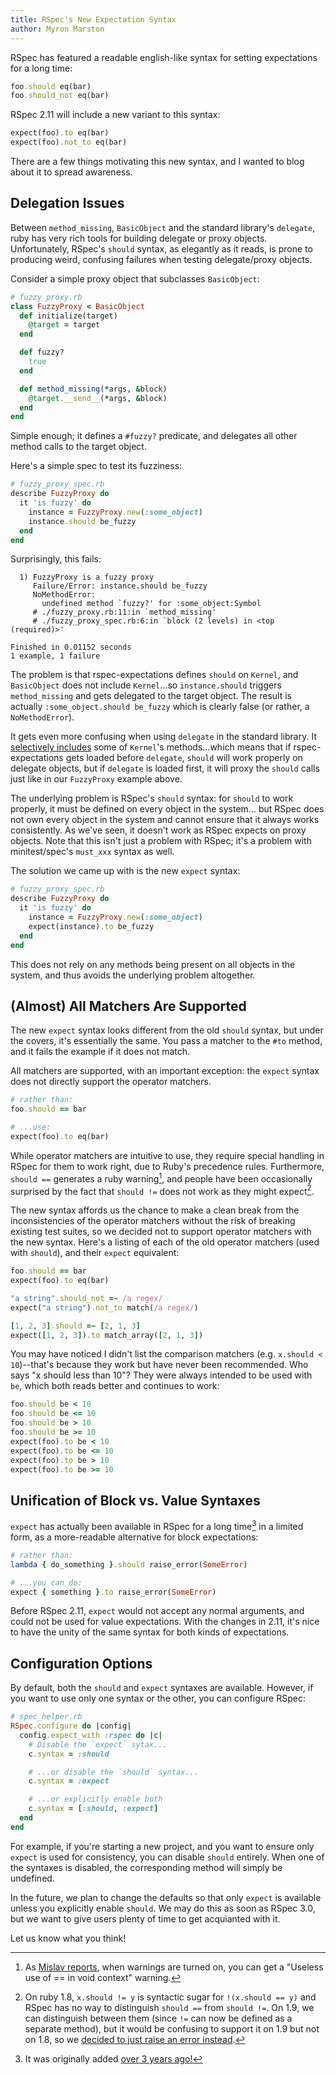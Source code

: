 ```yaml
---
title: RSpec's New Expectation Syntax
author: Myron Marston
---
```


RSpec has featured a readable english-like syntax for setting
expectations for a long time:

~~~ ruby
foo.should eq(bar)
foo.should_not eq(bar)
~~~

RSpec 2.11 will include a new variant to this syntax:

~~~ ruby
expect(foo).to eq(bar)
expect(foo).not_to eq(bar)
~~~

There are a few things motivating this new syntax, and I wanted
to blog about it to spread awareness.

## Delegation Issues

Between `method_missing`, `BasicObject` and the standard library's
`delegate`, ruby has very rich tools for building delegate or proxy
objects. Unfortunately, RSpec's `should` syntax, as elegantly as it
reads, is prone to producing weird, confusing failures when testing
delegate/proxy objects.

Consider a simple proxy object that subclasses `BasicObject`:

~~~ ruby
# fuzzy_proxy.rb
class FuzzyProxy < BasicObject
  def initialize(target)
    @target = target
  end

  def fuzzy?
    true
  end

  def method_missing(*args, &block)
    @target.__send__(*args, &block)
  end
end
~~~

Simple enough; it defines a `#fuzzy?` predicate, and delegates all
other method calls to the target object.

Here's a simple spec to test its fuzziness:

~~~ ruby
# fuzzy_proxy_spec.rb
describe FuzzyProxy do
  it 'is fuzzy' do
    instance = FuzzyProxy.new(:some_object)
    instance.should be_fuzzy
  end
end
~~~

Surprisingly, this fails:

~~~
  1) FuzzyProxy is a fuzzy proxy
     Failure/Error: instance.should be_fuzzy
     NoMethodError:
       undefined method `fuzzy?' for :some_object:Symbol
     # ./fuzzy_proxy.rb:11:in `method_missing'
     # ./fuzzy_proxy_spec.rb:6:in `block (2 levels) in <top (required)>'

Finished in 0.01152 seconds
1 example, 1 failure
~~~

The problem is that rspec-expectations defines `should` on `Kernel`,
and `BasicObject` does not include `Kernel`...so `instance.should`
triggers `method_missing` and gets delegated to the target object.
The result is actually `:some_object.should be_fuzzy` which is
clearly false (or rather, a `NoMethodError`).

It gets even more confusing when using `delegate` in the standard
library. It [selectively
includes](https://github.com/ruby/ruby/blob/v1_9_3_194/lib/delegate.rb#L43-50)
some of `Kernel`'s methods...which means that if rspec-expectations gets
loaded before `delegate`, `should` will work properly on delegate
objects, but if `delegate` is loaded first, it will proxy the `should`
calls just like in our `FuzzyProxy` example above.

The underlying problem is RSpec's `should` syntax: for `should` to
work properly, it must be defined on every object in the system...
but RSpec does not own every object in the system and cannot ensure
that it always works consistently. As we've seen, it doesn't work
as RSpec expects on proxy objects. Note that this isn't just a
problem with RSpec; it's a problem with minitest/spec's `must_xxx`
syntax as well.

The solution we came up with is the new `expect` syntax:

~~~ ruby
# fuzzy_proxy_spec.rb
describe FuzzyProxy do
  it 'is fuzzy' do
    instance = FuzzyProxy.new(:some_object)
    expect(instance).to be_fuzzy
  end
end
~~~

This does not rely on any methods being present on all objects
in the system, and thus avoids the underlying problem altogether.

## (Almost) All Matchers Are Supported

The new `expect` syntax looks different from the old
`should` syntax, but under the covers, it's essentially
the same. You pass a matcher to the `#to` method, and
it fails the example if it does not match.

All matchers are supported, with an important exception:
the `expect` syntax does not directly support the operator
matchers.

~~~ ruby
# rather than:
foo.should == bar

# ...use:
expect(foo).to eq(bar)
~~~

While operator matchers are intuitive to use, they require
special handling in RSpec for them to work right, due to Ruby's
precedence rules. Furthermore, `should ==` generates a ruby
warning[^foot_1], and people have been occasionally surprised by
the fact that `should !=` does not work as they might expect[^foot_2].

The new syntax affords us the chance to make a clean
break from the inconsistencies of the operator matchers
without the risk of breaking existing test suites, so
we decided not to support operator matchers with
the new syntax. Here's a listing of each of the old
operator matchers (used with `should`), and their `expect` equivalent:

~~~ ruby
foo.should == bar
expect(foo).to eq(bar)

"a string".should_not =~ /a regex/
expect("a string").not_to match(/a regex/)

[1, 2, 3].should =~ [2, 1, 3]
expect([1, 2, 3]).to match_array([2, 1, 3])
~~~

You may have noticed I didn't list the comparison matchers
(e.g. `x.should < 10`)--that's because they work but have
never been recommended. Who says "x should less than 10"?
They were always intended to be used with `be`, which
both reads better and continues to work:

~~~ ruby
foo.should be < 10
foo.should be <= 10
foo.should be > 10
foo.should be >= 10
expect(foo).to be < 10
expect(foo).to be <= 10
expect(foo).to be > 10
expect(foo).to be >= 10
~~~

## Unification of Block vs. Value Syntaxes

`expect` has actually been available in RSpec for a long
time[^foot_3] in a limited form, as a more-readable alternative
for block expectations:

~~~ ruby
# rather than:
lambda { do_something }.should raise_error(SomeError)

# ...you can do:
expect { something }.to raise_error(SomeError)
~~~

Before RSpec 2.11, `expect` would not accept any normal arguments,
and could not be used for value expectations. With the changes
in 2.11, it's nice to have the unity of the same syntax for both
kinds of expectations.

## Configuration Options

By default, both the `should` and `expect` syntaxes are
available. However, if you want to use only one syntax
or the other, you can configure RSpec:

~~~ ruby
# spec_helper.rb
RSpec.configure do |config|
  config.expect_with :rspec do |c|
    # Disable the `expect` sytax...
    c.syntax = :should

    # ...or disable the `should` syntax...
    c.syntax = :expect

    # ...or explicitly enable both
    c.syntax = [:should, :expect]
  end
end
~~~

For example, if you're starting a new project, and you want
to ensure only `expect` is used for consistency, you can disable
`should` entirely. When one of the syntaxes is disabled, the
corresponding method will simply be undefined.

In the future, we plan to change the defaults so that only
`expect` is available unless you explicitly enable `should`.
We may do this as soon as RSpec 3.0, but we want to give
users plenty of time to get acquianted with it.

Let us know what you think!

[^foot_1]: As [Mislav reports](http://mislav.uniqpath.com/2011/06/ruby-verbose-mode/), when warnings are turned on, you can get a "Useless use of == in void context" warning.

[^foot_2]: On ruby 1.8, `x.should != y` is syntactic sugar for `!(x.should == y)` and RSpec has no way to distinguish `should ==` from `should !=`. On 1.9, we can distinguish between them (since `!=` can now be defined as a separate method), but it would be confusing to support it on 1.9 but not on 1.8, so we [decided to just raise an error instead](https://github.com/rspec/rspec-expectations/issues/33).

[^foot_3]: It was originally added [over 3 years ago!](https://github.com/dchelimsky/rspec/commit/7e4f872b4becbd41588da95c0e5d954a6e770293)
